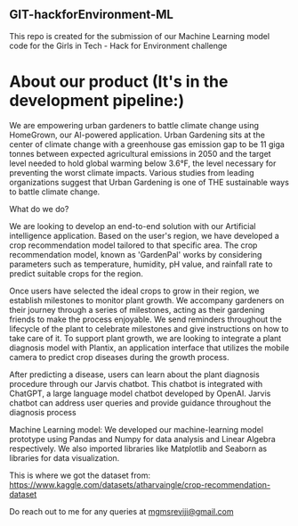 ## GIT-hackforEnvironment-ML
This repo is created for the submission of our Machine Learning model code for the Girls in Tech - Hack for Environment challenge 
# About our product (It's in the development pipeline:)

We are empowering urban gardeners to battle climate change using HomeGrown, our AI-powered application. Urban Gardening sits at the center of climate change with a greenhouse gas emission gap to be 11 giga tonnes between expected agricultural emissions in 2050 and the target level needed to hold global warming below 3.6°F, the level necessary for preventing the worst climate impacts. Various studies from leading organizations suggest that Urban Gardening is one of THE sustainable ways to battle climate change. 

What do we do?

We are looking to develop an end-to-end solution with our Artificial intelligence application. Based on the user's region, we have developed a crop recommendation model tailored to that specific area. The crop recommendation model, known as 'GardenPal' works by considering parameters such as temperature, humidity, pH value, and rainfall rate to predict suitable crops for the region. 

Once users have selected the ideal crops to grow in their region, we establish milestones to monitor plant growth. We accompany gardeners on their journey through a series of milestones, acting as their gardening friends to make the process enjoyable. We send reminders throughout the lifecycle of the plant to celebrate milestones and give instructions on how to take care of it. To support plant growth, we are looking to integrate a plant diagnosis model with Plantix, an application interface that utilizes the mobile camera to predict crop diseases during the growth process. 

After predicting a disease, users can learn about the plant diagnosis procedure through our Jarvis chatbot. This chatbot is integrated with ChatGPT, a large language model chatbot developed by OpenAI. Jarvis chatbot can address user queries and provide guidance throughout the diagnosis process

Machine Learning model:
We developed our machine-learning model prototype using Pandas and Numpy for data analysis and Linear Algebra respectively. We also imported libraries like Matplotlib and Seaborn as libraries for data visualization. 

This is where we got the dataset from: https://www.kaggle.com/datasets/atharvaingle/crop-recommendation-dataset

Do reach out to me for any queries at mgmsreviji@gmail.com



